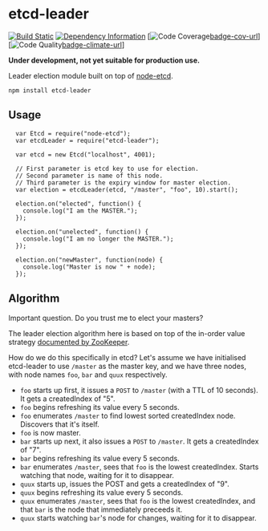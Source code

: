 etcd-leader
===========

[![Build Static][badge-travis-img]][badge-travis-url] [![Dependency Information][badge-david-img]][badge-david-url] [![Code Coverage][badge-cov-img][badge-cov-url]] [![Code Quality][badge-climate-img][badge-climate-url]]

**Under development, not yet suitable for production use.**

Leader election module built on top of [node-etcd](https://github.com/stianeikeland/node-etcd).

`npm install etcd-leader`

## Usage

```
  var Etcd = require("node-etcd");
  var etcdLeader = require("etcd-leader");

  var etcd = new Etcd("localhost", 4001);

  // First parameter is etcd key to use for election.
  // Second parameter is name of this node.
  // Third parameter is the expiry window for master election.
  var election = etcdLeader(etcd, "/master", "foo", 10).start();

  election.on("elected", function() {
    console.log("I am the MASTER.");
  });

  election.on("unelected", function() {
    console.log("I am no longer the MASTER.");
  });

  election.on("newMaster", function(node) {
    console.log("Master is now " + node);
  });
```

## Algorithm

Important question. Do you trust me to elect your masters?

The leader election algorithm here is based on top of the in-order value strategy [documented by ZooKeeper](https://zookeeper.apache.org/doc/trunk/recipes.html#sc_leaderElection).

How do we do this specifically in etcd? Let's assume we have initialised etcd-leader to use `/master` as the master key, and we have three nodes, with node names `foo`, `bar` and `quux` respectively.

 * `foo` starts up first, it issues a `POST` to `/master` (with a TTL of 10 seconds). It gets a createdIndex of "5".
 * `foo` begins refreshing its value every 5 seconds.
 * `foo` enumerates `/master` to find lowest sorted createdIndex node. Discovers that it's itself.
 * `foo` is now master.
 * `bar` starts up next, it also issues a `POST` to `/master`. It gets a createdIndex of "7".
 * `bar` begins refreshing its value every 5 seconds.
 * `bar` enumerates `/master`, sees that `foo` is the lowest createdIndex. Starts watching that node, waiting for it to disappear.
 * `quux` starts up, issues the POST and gets a createdIndex of "9".
 * `quux` begins refreshing its value every 5 seconds.
 * `quux` enumerates `/master`, sees that `foo` is the lowest createdIndex, and that `bar` is the node that immediately preceeds it.
 * `quux` starts watching `bar`'s node for changes, waiting for it to disappear.

[badge-david-img]: http://img.shields.io/david/samcday/node-etcd-leader.svg?style=flat-square
[badge-david-url]: https://david-dm.org/samcday/node-etcd-leader
[badge-travis-img]: http://img.shields.io/travis/samcday/node-etcd-leader.svg?style=flat-square
[badge-travis-url]: https://travis-ci.org/samcday/node-etcd-leader
[badge-climate-img]: http://img.shields.io/codeclimate/coverage/github/samcday/node-etcd-leader.svg?style=flat-square
[badge-climate-url]: https://codeclimate.com/github/samcday/node-etcd-leader
[badge-cov-img]: http://img.shields.io/codeclimate/coverage/github/samcday/node-etcd-leader.svg?style=flat-square
[badge-cov-url]: https://codeclimate.com/github/samcday/node-etcd-leader
